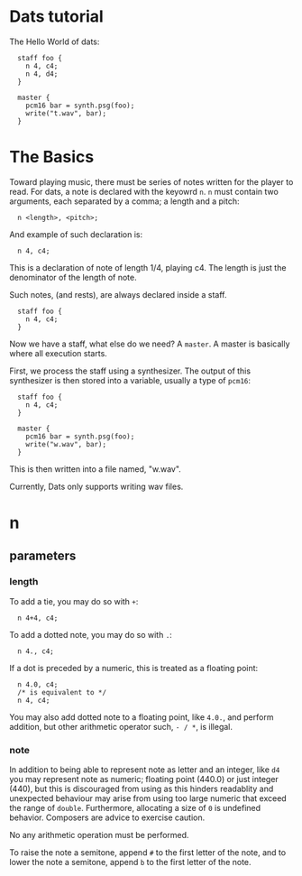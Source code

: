 # Dats tutorial

The Hello World of dats:

```
  staff foo {
    n 4, c4;
    n 4, d4;
  }

  master {
    pcm16 bar = synth.psg(foo);
    write("t.wav", bar);
  }
```
# The Basics

Toward playing music, there must be series of notes written for the player to read.
For dats, a note is declared with the keyowrd `n`. `n` must contain two arguments,
each separated by a comma;
a length and a pitch:

```
  n <length>, <pitch>;
```

And example of such declaration is:
```
  n 4, c4;
```
This is a declaration of note of length 1/4, playing c4. The length
is just the denominator of the length of note.

Such notes, (and rests), are always declared inside a staff.

```
  staff foo {
    n 4, c4;
  }
```
Now we have a staff, what else do we need? A `master`. A master is basically
where all execution starts.

First, we process the staff using a synthesizer. The output of this synthesizer
is then stored into a variable, usually a type of `pcm16`:

```
  staff foo {
    n 4, c4;
  }

  master {
    pcm16 bar = synth.psg(foo);
    write("w.wav", bar);
  }
```
This is then written into a file named, "w.wav". 

Currently, Dats only supports writing wav files.

# n
## parameters
### length
To add a tie, you may do so with `+`:
```
  n 4+4, c4;
```
To add a dotted note, you may do so with `.`:
```
  n 4., c4;
```

If a dot is preceded by a numeric, this is treated as a floating point:
```
  n 4.0, c4;
  /* is equivalent to */
  n 4, c4;
```

You may also add dotted note to a floating point, like `4.0.`, and perform addition,
but other arithmetic operator such, `- / *`, is illegal.

### note
In addition to being able to represent note as letter and an integer, like `d4`
you may represent note as numeric; floating point (440.0) or just integer (440),
but this is discouraged from using as this hinders readablity and unexpected behaviour
may arise from using too large numeric that exceed the range of `double`. Furthermore,
allocating a size of `0` is undefined behavior. Composers are advice to exercise caution.

No any arithmetic operation must be performed.

To raise the note a semitone, append `#` to the first letter of the note, and to lower
the note a semitone, append `b` to the first letter of the note.



